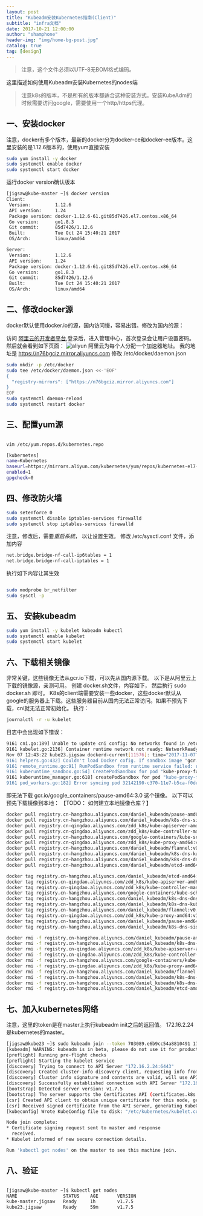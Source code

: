 ```yaml
---
layout: post 
title: "Kubeadm安装Kubernetes指南(Client)"  
subtitle: "infra文档"  
date: 2017-10-21 12:00:00  
author: "shamphone"  
header-img: "img/home-bg-post.jpg"  
catalog: true  
tag: [design]  
---
```


> 注意，这个文件必须以UTF-8无BOM格式编码。 

这里描述如何使用Kubeadm安装Kubernetes的nodes端

> 注意k8s的版本，不是所有的版本都适合这种安装方式。安装KubeAdm的时候需要访问google，需要使用一个http/https代理。


## 一、安装docker

注意，docker有多个版本，最新的docker分为docker-ce和docker-ee版本。这里安装的是1.12.6版本的，使用yum直接安装

```bash
sudo yum install -y docker 
sudo systemctl enable docker 
sudo systemctl start docker
```
运行docker version确认版本

```bash
[jigsaw@kube-master ~]$ docker version
Client:
 Version:         1.12.6
 API version:     1.24
 Package version: docker-1.12.6-61.git85d7426.el7.centos.x86_64
 Go version:      go1.8.3
 Git commit:      85d7426/1.12.6
 Built:           Tue Oct 24 15:40:21 2017
 OS/Arch:         linux/amd64

Server:
 Version:         1.12.6
 API version:     1.24
 Package version: docker-1.12.6-61.git85d7426.el7.centos.x86_64
 Go version:      go1.8.3
 Git commit:      85d7426/1.12.6
 Built:           Tue Oct 24 15:40:21 2017
 OS/Arch:         linux/amd64
```

## 二、修改docker源

docker默认使用docker.io的源，国内访问慢，容易出错。修改为国内的源：

访问 [阿里云的开发者平台](http://dev.aliyun.com/search.html),登录后，进入管理中心，首次登录会让用户设置密码。然后就会看到如下页面：
![aliyun](http://jigsaw.lixf.cn/img/in-post/aliyun-docker.png)
阿里云为每个人分配一个加速器地址。 我的地址是 https://n76bgciz.mirror.aliyuncs.com 
修改 /etc/docker/daemon.json 

```bash
sudo mkdir -p /etc/docker
sudo tee /etc/docker/daemon.json <<-'EOF'
{
  "registry-mirrors": ["https://n76bgciz.mirror.aliyuncs.com"]
}
EOF
sudo systemctl daemon-reload
sudo systemctl restart docker
```

## 三、配置yum源

```bash

vim /etc/yum.repos.d/kubernetes.repo

[kubernetes]
name=Kubernetes
baseurl=https://mirrors.aliyun.com/kubernetes/yum/repos/kubernetes-el7-x86_64/
enabled=1
gpgcheck=0
```

## 四、修改防火墙

```bash
sudo setenforce 0
sudo systemctl disable iptables-services firewalld
sudo systemctl stop iptables-services firewalld
```

注意，修改后，需要*重启系统*， 以让设置生效。 
修改 /etc/sysctl.conf  文件，添加内容
```bash
net.bridge.bridge-nf-call-ip6tables = 1
net.bridge.bridge-nf-call-iptables = 1
```

执行如下内容让其生效

```bash

sudo modprobe br_netfilter
sudo sysctl -p 
```

## 五、 安装kubeadm

```bash
sudo yum install -y kubelet kubeadm kubectl
sudo systemctl enable kubelet 
sudo systemctl start kubelet
```

## 六、下载相关镜像

非常关键，这些镜像无法从gcr.io下载，可以先从国内源下载。 以下是从阿里云上下载的镜像源，亲测可用。 
创建 docker.sh文件，内容如下， 然后执行 sudo docker.sh 即可。 
K8s的client端需要安装一些docker，这些docker默认从google的服务器上下载。这些服务器目前从国内无法正常访问。如果不预先下载，cni就无法正常初始化。
执行：
```bash
journalctl -r -u kubelet
```

日志中会出现如下错误：

```bash
9161 cni.go:189] Unable to update cni config: No networks found in /etc/cni/net.d
9161 kubelet.go:2136] Container runtime network not ready: NetworkReady=false reason:NetworkPluginNotReady message:docke
Nov 07 12:43:22 kube23.jigsaw dockerd-current[11576]: time="2017-11-07T12:43:22.425674182+08:00" level=error msg="Attempting next endpoint for pull after error: Get https://gcr.io/v1/_ping:
9161 helpers.go:432] Couldn't load Docker cofig. If sandbox image "gcr.io/google_containers/pause-amd64:3.0" is in a pri
9161 remote_runtime.go:91] RunPodSandbox from runtime service failed: rpc error: code = 2 desc = unable to pull sandbox
9161 kuberuntime_sandbox.go:54] CreatePodSandbox for pod "kube-proxy-fx6pf_kube-system(32142190-c370-11e7-b5ca-f0def1214
9161 kuberuntime_manager.go:618] createPodSandbox for pod "kube-proxy-fx6pf_kube-system(32142190-c370-11e7-b5ca-f0def121
9161 pod_workers.go:182] Error syncing pod 32142190-c370-11e7-b5ca-f0def12142f8 ("kube-proxy-fx6pf_kube-system(32142190-
```
即无法下载 gcr.io/google_containers/pause-amd64:3.0 这个镜像。 以下可以预先下载镜像到本地：
【TODO： 如何建立本地镜像仓库？】

```bash
docker pull registry.cn-hangzhou.aliyuncs.com/daniel_kubeadm/pause-amd64:3.0
docker pull registry.cn-hangzhou.aliyuncs.com/daniel_kubeadm/k8s-dns-sidecar-amd64:1.14.4
docker pull registry.cn-qingdao.aliyuncs.com/zdd_k8s/kube-apiserver-amd64:v1.7.5
docker pull registry.cn-qingdao.aliyuncs.com/zdd_k8s/kube-controller-manager-amd64:v1.7.5
docker pull registry.cn-hangzhou.aliyuncs.com/google-containers/kube-scheduler-amd64:v1.7.5
docker pull registry.cn-qingdao.aliyuncs.com/zdd_k8s/kube-proxy-amd64:v1.7.5
docker pull registry.cn-hangzhou.aliyuncs.com/daniel_kubeadm/flannel:v0.8.0-amd64
docker pull registry.cn-hangzhou.aliyuncs.com/daniel_kubeadm/k8s-dns-kube-dns-amd64:1.14.4
docker pull registry.cn-hangzhou.aliyuncs.com/daniel_kubeadm/k8s-dns-dnsmasq-nanny-amd64:1.14.4
docker pull registry.cn-hangzhou.aliyuncs.com/daniel_kubeadm/etcd-amd64:3.0.17

docker tag registry.cn-hangzhou.aliyuncs.com/daniel_kubeadm/etcd-amd64:3.0.17  gcr.io/google_containers/etcd-amd64:3.0.1
docker tag registry.cn-qingdao.aliyuncs.com/zdd_k8s/kube-apiserver-amd64:v1.7.5 gcr.io/google_containers/kube-apiserver-
docker tag registry.cn-qingdao.aliyuncs.com/zdd_k8s/kube-controller-manager-amd64:v1.7.5  gcr.io/google_containers/kube-ager-amd64:v1.7.5
docker tag registry.cn-hangzhou.aliyuncs.com/google-containers/kube-scheduler-amd64:v1.7.5 gcr.io/google_containers/kube64:v1.7.5
docker tag registry.cn-hangzhou.aliyuncs.com/daniel_kubeadm/k8s-dns-dnsmasq-nanny-amd64:1.14.4 gcr.io/google_containers/q-nanny-amd64:1.14.4
docker tag registry.cn-hangzhou.aliyuncs.com/daniel_kubeadm/k8s-dns-kube-dns-amd64:1.14.4 gcr.io/google_containers/k8s-dd64:1.14.4
docker tag registry.cn-hangzhou.aliyuncs.com/daniel_kubeadm/flannel:v0.8.0-amd64 gcr.io/google_containers/flannel:v0.8.0
docker tag registry.cn-qingdao.aliyuncs.com/zdd_k8s/kube-proxy-amd64:v1.7.5 gcr.io/google_containers/kube-proxy-amd64:v1
docker tag registry.cn-hangzhou.aliyuncs.com/daniel_kubeadm/pause-amd64:3.0 gcr.io/google_containers/pause-amd64:3.0
docker tag registry.cn-hangzhou.aliyuncs.com/daniel_kubeadm/k8s-dns-sidecar-amd64:1.14.4 gcr.io/google_containers/k8s-dn4:1.14.4

docker rmi -f registry.cn-hangzhou.aliyuncs.com/daniel_kubeadm/pause-amd64:3.0
docker rmi -f registry.cn-hangzhou.aliyuncs.com/daniel_kubeadm/k8s-dns-sidecar-amd64:1.14.4
docker rmi -f registry.cn-qingdao.aliyuncs.com/zdd_k8s/kube-apiserver-amd64:v1.7.5
docker rmi -f registry.cn-qingdao.aliyuncs.com/zdd_k8s/kube-controller-manager-amd64:v1.7.5
docker rmi -f registry.cn-hangzhou.aliyuncs.com/google-containers/kube-scheduler-amd64:v1.7.5
docker rmi -f registry.cn-qingdao.aliyuncs.com/zdd_k8s/kube-proxy-amd64:v1.7.5
docker rmi -f registry.cn-hangzhou.aliyuncs.com/daniel_kubeadm/flannel:v0.8.0-amd64
docker rmi -f registry.cn-hangzhou.aliyuncs.com/daniel_kubeadm/k8s-dns-kube-dns-amd64:1.14.4
docker rmi -f registry.cn-hangzhou.aliyuncs.com/daniel_kubeadm/k8s-dns-dnsmasq-nanny-amd64:1.14.4
docker rmi -f registry.cn-hangzhou.aliyuncs.com/daniel_kubeadm/etcd-amd64:3.0.17

```

## 七、加入kubernetes网络

注意，这里的token是在master上执行kubeadm init之后的返回值。 172.16.2.24是kubernetes的master。 

```bash
[jigsaw@kube23 ~]$ sudo kubeadm join --token 703089.e6b9cc54a8810491 172.16.2.24:6443
[kubeadm] WARNING: kubeadm is in beta, please do not use it for production clusters.
[preflight] Running pre-flight checks
[preflight] Starting the kubelet service
[discovery] Trying to connect to API Server "172.16.2.24:6443"
[discovery] Created cluster-info discovery client, requesting info from "https://172.16.2.24:6443"
[discovery] Cluster info signature and contents are valid, will use API Server "https://172.16.2.24:6443"
[discovery] Successfully established connection with API Server "172.16.2.24:6443"
[bootstrap] Detected server version: v1.7.5
[bootstrap] The server supports the Certificates API (certificates.k8s.io/v1beta1)
[csr] Created API client to obtain unique certificate for this node, generating keys and certificate signing request
[csr] Received signed certificate from the API server, generating KubeConfig...
[kubeconfig] Wrote KubeConfig file to disk: "/etc/kubernetes/kubelet.conf"

Node join complete:
* Certificate signing request sent to master and response
  received.
* Kubelet informed of new secure connection details.

Run 'kubectl get nodes' on the master to see this machine join.

```
## 八、验证

```bash

[jigsaw@kube-master ~]$ kubectl get nodes
NAME                 STATUS    AGE       VERSION
kube-master.jigsaw   Ready     1h        v1.7.5
kube23.jigsaw        Ready     59m       v1.7.5

```